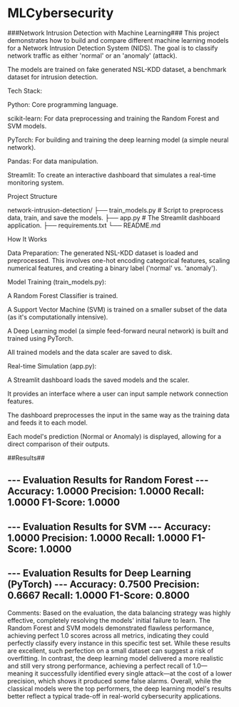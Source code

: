 # MLCybersecurity


###Network Intrusion Detection with Machine Learning###
This project demonstrates how to build and compare different machine learning models for a Network Intrusion Detection System (NIDS). The goal is to classify network traffic as either 'normal' or an 'anomaly' (attack).

The models are trained on fake generated NSL-KDD dataset, a benchmark dataset for intrusion detection.

Tech Stack:

Python: Core programming language.

scikit-learn: For data preprocessing and training the Random Forest and SVM models.

PyTorch: For building and training the deep learning model (a simple neural network).

Pandas: For data manipulation.

Streamlit: To create an interactive dashboard that simulates a real-time monitoring system.

Project Structure

network-intrusion-detection/
├── train_models.py       # Script to preprocess data, train, and save the models.
├── app.py                # The Streamlit dashboard application.
├── requirements.txt
└── README.md

How It Works

Data Preparation: The generated NSL-KDD dataset is loaded and preprocessed. This involves one-hot encoding categorical features, scaling numerical features, and creating a binary label ('normal' vs. 'anomaly').

Model Training (train_models.py):

A Random Forest Classifier is trained.

A Support Vector Machine (SVM) is trained on a smaller subset of the data (as it's computationally intensive).

A Deep Learning model (a simple feed-forward neural network) is built and trained using PyTorch.

All trained models and the data scaler are saved to disk.

Real-time Simulation (app.py):

A Streamlit dashboard loads the saved models and the scaler.

It provides an interface where a user can input sample network connection features.

The dashboard preprocesses the input in the same way as the training data and feeds it to each model.

Each model's prediction (Normal or Anomaly) is displayed, allowing for a direct comparison of their outputs.

##Results##


--- Evaluation Results for Random Forest ---
Accuracy:  1.0000
Precision: 1.0000
Recall:    1.0000
F1-Score:  1.0000
-----------------------------------------


--- Evaluation Results for SVM ---
Accuracy:  1.0000
Precision: 1.0000
Recall:    1.0000
F1-Score:  1.0000
----------------------------------------


--- Evaluation Results for Deep Learning (PyTorch) ---
Accuracy:  0.7500
Precision: 0.6667
Recall:    1.0000
F1-Score:  0.8000
---------------------------------------------------

Comments:
Based on the evaluation, the data balancing strategy was highly effective, completely resolving the models' initial failure to learn. The Random Forest and SVM models demonstrated flawless performance, achieving perfect 1.0 scores across all metrics, indicating they could perfectly classify every instance in this specific test set. While these results are excellent, such perfection on a small dataset can suggest a risk of overfitting. In contrast, the deep learning model delivered a more realistic and still very strong performance, achieving a perfect recall of 1.0—meaning it successfully identified every single attack—at the cost of a lower precision, which shows it produced some false alarms. Overall, while the classical models were the top performers, the deep learning model's results better reflect a typical trade-off in real-world cybersecurity applications.

